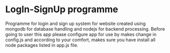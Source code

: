 # LogIn-SignUp programme
Programme for login and sign up system for website created using mongodb for database handling and nodejs for backend processing.
Before going to user this app please configure app for use by makes change in config.js and according to your comfort, makes 
sure you have install all node packages listed in app.js file.

